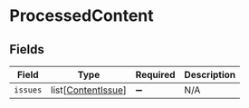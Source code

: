 # ProcessedContent


## Fields

| Field                                                     | Type                                                      | Required                                                  | Description                                               |
| --------------------------------------------------------- | --------------------------------------------------------- | --------------------------------------------------------- | --------------------------------------------------------- |
| `issues`                                                  | list[[ContentIssue](../../models/shared/contentissue.md)] | :heavy_minus_sign:                                        | N/A                                                       |